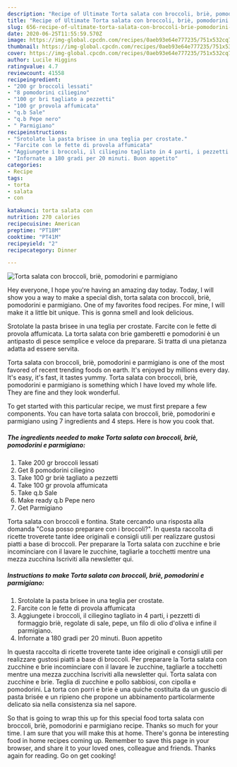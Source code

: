 ```yaml
---
description: "Recipe of Ultimate Torta salata con broccoli, briè, pomodorini e parmigiano"
title: "Recipe of Ultimate Torta salata con broccoli, briè, pomodorini e parmigiano"
slug: 656-recipe-of-ultimate-torta-salata-con-broccoli-brie-pomodorini-e-parmigiano
date: 2020-06-25T11:55:59.570Z
image: https://img-global.cpcdn.com/recipes/0aeb93e64e777235/751x532cq70/torta-salata-con-broccoli-brie-pomodorini-e-parmigiano-recipe-main-photo.jpg
thumbnail: https://img-global.cpcdn.com/recipes/0aeb93e64e777235/751x532cq70/torta-salata-con-broccoli-brie-pomodorini-e-parmigiano-recipe-main-photo.jpg
cover: https://img-global.cpcdn.com/recipes/0aeb93e64e777235/751x532cq70/torta-salata-con-broccoli-brie-pomodorini-e-parmigiano-recipe-main-photo.jpg
author: Lucile Higgins
ratingvalue: 4.7
reviewcount: 41558
recipeingredient:
- "200 gr broccoli lessati"
- "8 pomodorini ciliegino"
- "100 gr bri tagliato a pezzetti"
- "100 gr provola affumicata"
- "q.b Sale"
- "q.b Pepe nero"
- " Parmigiano"
recipeinstructions:
- "Srotolate la pasta brisee in una teglia per crostate."
- "Farcite con le fette di provola affumicata"
- "Aggiungete i broccoli, il ciliegino tagliato in 4 parti, i pezzetti di formaggio briè, regolate di sale, pepe, un filo di olio d&#39;oliva e infine il parmigiano."
- "Infornate a 180 gradi per 20 minuti. Buon appetito"
categories:
- Recipe
tags:
- torta
- salata
- con

katakunci: torta salata con 
nutrition: 270 calories
recipecuisine: American
preptime: "PT18M"
cooktime: "PT41M"
recipeyield: "2"
recipecategory: Dinner

---
```



![Torta salata con broccoli, briè, pomodorini e parmigiano](https://img-global.cpcdn.com/recipes/0aeb93e64e777235/751x532cq70/torta-salata-con-broccoli-brie-pomodorini-e-parmigiano-recipe-main-photo.jpg)

Hey everyone, I hope you're having an amazing day today. Today, I will show you a way to make a special dish, torta salata con broccoli, briè, pomodorini e parmigiano. One of my favorites food recipes. For mine, I will make it a little bit unique. This is gonna smell and look delicious.

Srotolate la pasta brisee in una teglia per crostate. Farcite con le fette di provola affumicata. La torta salata con brie gamberetti e pomodorini è un antipasto di pesce semplice e veloce da preparare. Si tratta di una pietanza adatta ad essere servita.

Torta salata con broccoli, briè, pomodorini e parmigiano is one of the most favored of recent trending foods on earth. It's enjoyed by millions every day. It's easy, it's fast, it tastes yummy. Torta salata con broccoli, briè, pomodorini e parmigiano is something which I have loved my whole life. They are fine and they look wonderful.


To get started with this particular recipe, we must first prepare a few components. You can have torta salata con broccoli, briè, pomodorini e parmigiano using 7 ingredients and 4 steps. Here is how you cook that.

<!--inarticleads1-->

##### The ingredients needed to make Torta salata con broccoli, briè, pomodorini e parmigiano:

1. Take 200 gr broccoli lessati
1. Get 8 pomodorini ciliegino
1. Take 100 gr briè tagliato a pezzetti
1. Take 100 gr provola affumicata
1. Take q.b Sale
1. Make ready q.b Pepe nero
1. Get  Parmigiano


Torta salata con broccoli e fontina. State cercando una risposta alla domanda &#34;Cosa posso preparare con i broccoli?&#34;. In questa raccolta di ricette troverete tante idee originali e consigli utili per realizzare gustosi piatti a base di broccoli. Per preparare la Torta salata con zucchine e brie incominciare con il lavare le zucchine, tagliarle a tocchetti mentre una mezza zucchina Iscriviti alla newsletter qui. 

<!--inarticleads2-->

##### Instructions to make Torta salata con broccoli, briè, pomodorini e parmigiano:

1. Srotolate la pasta brisee in una teglia per crostate.
1. Farcite con le fette di provola affumicata
1. Aggiungete i broccoli, il ciliegino tagliato in 4 parti, i pezzetti di formaggio briè, regolate di sale, pepe, un filo di olio d&#39;oliva e infine il parmigiano.
1. Infornate a 180 gradi per 20 minuti. Buon appetito


In questa raccolta di ricette troverete tante idee originali e consigli utili per realizzare gustosi piatti a base di broccoli. Per preparare la Torta salata con zucchine e brie incominciare con il lavare le zucchine, tagliarle a tocchetti mentre una mezza zucchina Iscriviti alla newsletter qui. Torta salata con zucchine e brie. Teglia di zucchine e pollo sabbiosi, con cipolla e pomodorini. La torta con porri e brie è una quiche costituita da un guscio di pasta brisée e un ripieno che propone un abbinamento particolarmente delicato sia nella consistenza sia nel sapore. 

So that is going to wrap this up for this special food torta salata con broccoli, briè, pomodorini e parmigiano recipe. Thanks so much for your time. I am sure that you will make this at home. There's gonna be interesting food in home recipes coming up. Remember to save this page in your browser, and share it to your loved ones, colleague and friends. Thanks again for reading. Go on get cooking!
